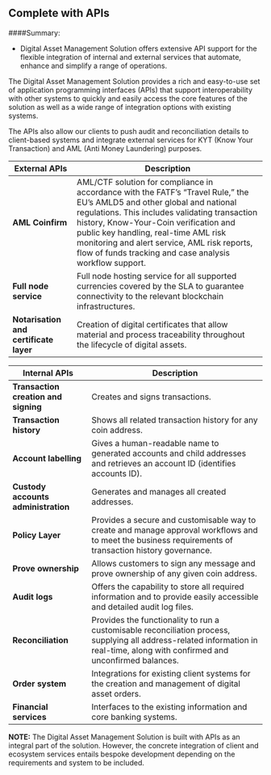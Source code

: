 ## Complete with APIs

####Summary:

* Digital Asset Management Solution offers extensive API support for the flexible integration of internal and external services that automate, enhance and simplify a range of operations.

The Digital Asset Management Solution provides a rich and easy-to-use set of application programming interfaces (APIs) that support interoperability with other systems to quickly and easily access the core features of the solution as well as a wide range of integration options with existing systems.

The APIs also allow our clients to push audit and reconciliation details to client-based systems and integrate external services for KYT (Know Your Transaction) and AML (Anti Money Laundering) purposes.

External APIs    | Description
---------------- |  --------------
**AML Coinfirm** | AML/CTF solution for compliance in accordance with the FATF’s “Travel Rule,” the EU’s AMLD5 and other global and national regulations. This includes validating transaction history, Know-Your-Coin verification and public key handling, real-time AML risk monitoring and alert service, AML risk reports, flow of funds tracking and case analysis workflow support.
**Full node service**  | Full node hosting service for all supported currencies covered by the SLA to guarantee connectivity to the relevant blockchain infrastructures.
**Notarisation and certificate layer** | Creation of digital certificates that allow material and process traceability throughout the lifecycle of digital assets.


Internal APIs     | Description 
----------------- | ----------------
**Transaction creation and signing** | Creates and signs transactions.
**Transaction history** | Shows all related transaction history for any coin address.
**Account labelling** | Gives a human-readable name to generated accounts and child addresses and retrieves an account ID (identifies accounts ID).
**Custody accounts administration** | Generates and manages all created addresses.
**Policy Layer** | Provides a secure and customisable way to create and manage approval workflows and to meet the business requirements of transaction history governance.
**Prove ownership** | Allows customers to sign any message and prove ownership of any given coin address.
**Audit logs** | Offers the capability to store all required information and to provide easily accessible and detailed audit log files.
**Reconciliation** | Provides the functionality to run a customisable reconciliation process, supplying all address-related information in real-time, along with confirmed and unconfirmed balances.
**Order system** | Integrations for existing client systems for the creation and management of digital asset orders.
**Financial services** | Interfaces to the existing information and core banking systems.

**NOTE:** The Digital Asset Management Solution is built with APIs as an integral part of the solution. However, the concrete integration of client and ecosystem services entails bespoke development depending on the requirements and system to be included.
